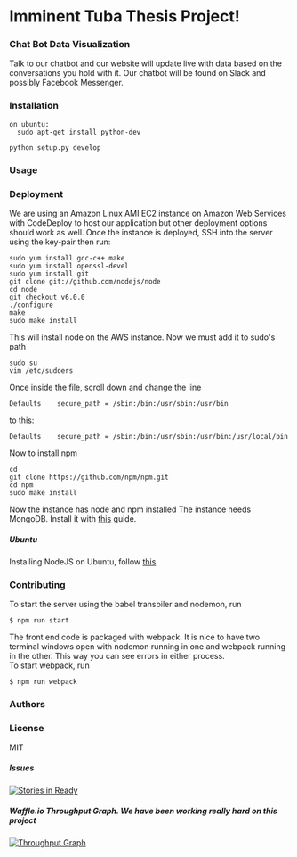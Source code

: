 # Imminent Tuba Thesis Project!

### Chat Bot Data Visualization
Talk to our chatbot and our website will update live with data based on the conversations you hold with it.
Our chatbot will be found on Slack and possibly Facebook Messenger.

### Installation
```
on ubuntu:
  sudo apt-get install python-dev

python setup.py develop
```

### Usage

### Deployment
We are using an Amazon Linux AMI EC2 instance on Amazon Web Services with CodeDeploy to host our application but
other deployment options should work as well.
Once the instance is deployed, SSH into the server using the key-pair then run:
```
sudo yum install gcc-c++ make
sudo yum install openssl-devel
sudo yum install git
git clone git://github.com/nodejs/node
cd node
git checkout v6.0.0
./configure
make
sudo make install
```
This will install node on the AWS instance. 
Now we must add it to sudo's path
```
sudo su
vim /etc/sudoers
```
Once inside the file, scroll down and change the line
```
Defaults    secure_path = /sbin:/bin:/usr/sbin:/usr/bin
```
to this:
```
Defaults    secure_path = /sbin:/bin:/usr/sbin:/usr/bin:/usr/local/bin
```
Now to install npm
```
cd
git clone https://github.com/npm/npm.git
cd npm
sudo make install
```
Now the instance has node and npm installed
The instance needs MongoDB. Install it with [this](https://docs.mongodb.org/manual/tutorial/install-mongodb-on-amazon/) guide.

##### Ubuntu
Installing NodeJS on Ubuntu, follow [this](http://www.murvinlai.com/nodejs--mongodb-on-aws.html)

### Contributing
To start the server using the babel transpiler and nodemon, run
```
$ npm run start
```
The front end code is packaged with webpack. It is nice to have two terminal windows open with nodemon
running in one and webpack running in the other. This way you can see errors in either process.  
To start webpack, run
```
$ npm run webpack
```
### Authors

### License
MIT

##### Issues
[![Stories in Ready](https://badge.waffle.io/imminent-tuba/thesis.svg?label=ready&title=Ready)](http://waffle.io/imminent-tuba/thesis)


##### Waffle.io Throughput Graph. We have been working really hard on this project
[![Throughput Graph](https://graphs.waffle.io/imminent-tuba/thesis/throughput.svg)](https://waffle.io/imminent-tuba/thesis/metrics/throughput)
